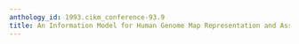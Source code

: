 ```yaml
---
anthology_id: 1993.cikm_conference-93.9
title: An Information Model for Human Genome Map Representation and Assembly
---
```

